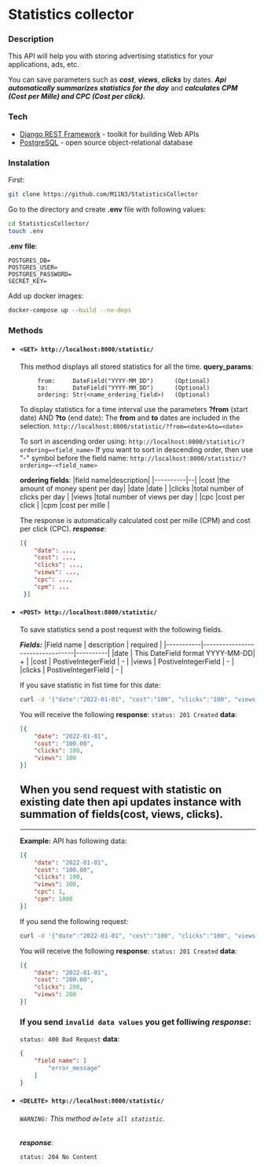 # Statistics collector

### Description

This API will help you with storing advertising statistics for your applications, ads, etc.

You can save parameters such as ***сost***, ***views***, ***clicks*** by dates. 
***Api automatically summarizes statistics for the day*** and ***calculates CPM (Cost per Mille) and CPC (Cost per click).***

### Tech
 - [Django REST Framework] - toolkit for building Web APIs
 - [PostgreSQL] - open source object-relational database

### Instalation

First:
```sh
git clone https://github.com/M11N3/StatisticsCollector
```
Go to the directory and create **.env** file with following values:
```sh
cd StatisticsCollector/
touch .env
```


**.env file**:
```env
POSTGRES_DB=
POSTGRES_USER=
POSTGRES_PASSWORD=
SECRET_KEY=
```

Add up docker images:
```sh
docker-compose up --build --no-deps
```

### Methods
+ #### `<GET> http://localhost:8000/statistic/`
   This method displays all stored statistics for all the time.
    **query_params**:
    ```
         from:     DateField("YYYY-MM_DD")      (Optional)
         to:       DateField("YYYY-MM_DD")      (Optional)
         ordering: Str(<name_ordering_field>)   (Optional)
    ```
    
    To display statistics for a time interval use the parameters __?from__ (start date) AND __?to__ (end date):
    The __from__ and __to__ dates are included in the selection.
    `http://localhost:8000/statistic/?from=<date>&to=<date>`
    
    To sort in ascending order using:
   `http://localhost:8000/statistic/?ordering=<field_name>` 
    If you want to sort in descending order, then use "-" symbol before the field name:
   `http://localhost:8000/statistic/?ordering=-<field_name>` 
   
     **ordering fields**:
    |field name|description|
    |----------|--|
    |cost      |the amount of money spent per day|
    |date      |date                             |
    |clicks    |total number of clicks per day   |
    |views     |total number of views per day    |
    |cpc       |cost per click                   |
    |cpm       |cost per mille                   |
    
    The response is automatically calculated cost per mille (CPM) and cost per click (CPC).
    ***response***:
    ```json
    [{
        "date": ...,
        "cost": ...,
        "clicks": ...,
        "views": ...,
        "cpc": ...,
        "cpm": ...
     }]
    ```

* #### `<POST> http://localhost:8000/statistic/`

    To save statistics send a post request with the following fields.
    
    ***Fields:***
    |Field name | description | required |
    |-----------|---------------------------------|----------|
    |date | This DateField format YYYY-MM-DD| + |
    |cost | PostiveIntegerField | - |
    |views | PostiveIntegerField | - |
    |clicks | PostiveIntegerField | - |
    
    If you save statistic in fist time for this date:
    ```sh
    curl -d '{"date":"2022-01-01", "cost":"100", "clicks":"100", "views":"100"}' -H "Content-Type: application/json" -X POST http://localhost:8000/statistic/
    ```
    
    You will receive the following **response**:
    `status: 201 Created`
    **data**:
    ```json
    [{
        "date": "2022-01-01",
        "cost": "100.00",
        "clicks": 100,
        "views": 100
    }]
    ```
    
    When you send request with statistic on existing date then api updates instance with summation of fields(cost, views, clicks).
    ----------------------------------------------------------------------------
    ____________________________________________________________________________________________________________________
    
    **Example:**
    API has following data:
    ```json
    [{
        "date": "2022-01-01",
        "cost": "100.00",
        "clicks": 100,
        "views": 100,
        "cpc": 1,
        "cpm": 1000
    }]
    ```
    
    If you send the following request:
    ```sh
    curl -d '{"date":"2022-01-01", "cost":"100", "clicks":"100", "views":"100"}' -H "Content-Type: application/json" -X POST http://localhost:8000/statistic/
    ```
    
    You will receive the following **response**:
    `status: 201 Created`
    **data**:
    ```json
    [{
        "date": "2022-01-01",
        "cost": "200.00",
        "clicks": 200,
        "views": 200
    }]
    ```
    
    ### If you send `invalid data values` you get folliwing ***response***:
    `status: 400 Bad Request`
    **data**:
    ```json
    {
        "field name": [
            "error_message"
        ]
    }
    ```

+ #### `<DELETE> http://localhost:8000/statistic/`
    ###### `WARNING:`  This method `delete all statistic`.

    ***response***:
    ```
    status: 204 No Content
    ```

[Django REST Framework]:https://www.django-rest-framework.org/
[PostgreSQL]: https://www.postgresql.org/
